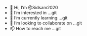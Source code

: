- 👋 Hi, I’m @Sidsam2020
- 👀 I’m interested in ...git
- 🌱 I’m currently learning ...git
- 💞️ I’m looking to collaborate on ...git
- 📫 How to reach me ...git

<!---
Sidsam2020/Sidsam2020 is a ✨ special ✨ repository because its `README.md` (this file) appears on your GitHub profile.
You can click the Preview link to take a look at your changes.
--->
